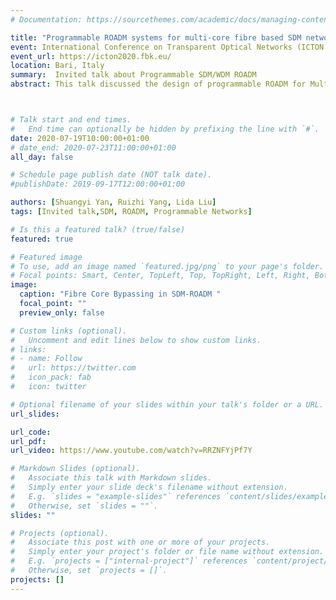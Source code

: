 ```yaml
---
# Documentation: https://sourcethemes.com/academic/docs/managing-content/

title: "Programmable ROADM systems for multi-core fibre based SDM networks"
event: International Conference on Transparent Optical Networks (ICTON 2020)
event_url: https://icton2020.fbk.eu/
location: Bari, Italy 
summary:  Invited talk about Programmable SDM/WDM ROADM
abstract: This talk discussed the design of programmable ROADM for Multi-core fibre based SDM networks. Fibre-core bypassing, which was introduced in our previous paper ["Hardware-Efﬁcient ROADM Design with Fiber-Core Bypassing for WDM/SDM Networks"](http://yanshuangyi.com/publication/lida-liu-hardware-efcient-2020/) requires dynamic reconfigurations to improve network performance. The talk summarise our recent research on this topic. Here is the link for the [youtube recording](https://www.youtube.com/watch?v=RRZNFYjPf7Y)



# Talk start and end times.
#   End time can optionally be hidden by prefixing the line with `#`.
date: 2020-07-19T10:00:00+01:00
# date_end: 2020-07-23T11:00:00+01:00
all_day: false

# Schedule page publish date (NOT talk date).
#publishDate: 2019-09-17T12:00:00+01:00

authors: [Shuangyi Yan, Ruizhi Yang, Lida Liu]
tags: [Invited talk,SDM, ROADM, Programmable Networks]

# Is this a featured talk? (true/false)
featured: true

# Featured image
# To use, add an image named `featured.jpg/png` to your page's folder. 
# Focal points: Smart, Center, TopLeft, Top, TopRight, Left, Right, BottomLeft, Bottom, BottomRight.
image:
  caption: "Fibre Core Bypassing in SDM-ROADM "
  focal_point: ""
  preview_only: false

# Custom links (optional).
#   Uncomment and edit lines below to show custom links.
# links:
# - name: Follow
#   url: https://twitter.com
#   icon_pack: fab
#   icon: twitter

# Optional filename of your slides within your talk's folder or a URL.
url_slides:

url_code:
url_pdf:
url_video: https://www.youtube.com/watch?v=RRZNFYjPf7Y

# Markdown Slides (optional).
#   Associate this talk with Markdown slides.
#   Simply enter your slide deck's filename without extension.
#   E.g. `slides = "example-slides"` references `content/slides/example-slides.md`.
#   Otherwise, set `slides = ""`.
slides: ""

# Projects (optional).
#   Associate this post with one or more of your projects.
#   Simply enter your project's folder or file name without extension.
#   E.g. `projects = ["internal-project"]` references `content/project/deep-learning/index.md`.
#   Otherwise, set `projects = []`.
projects: []
---
```

